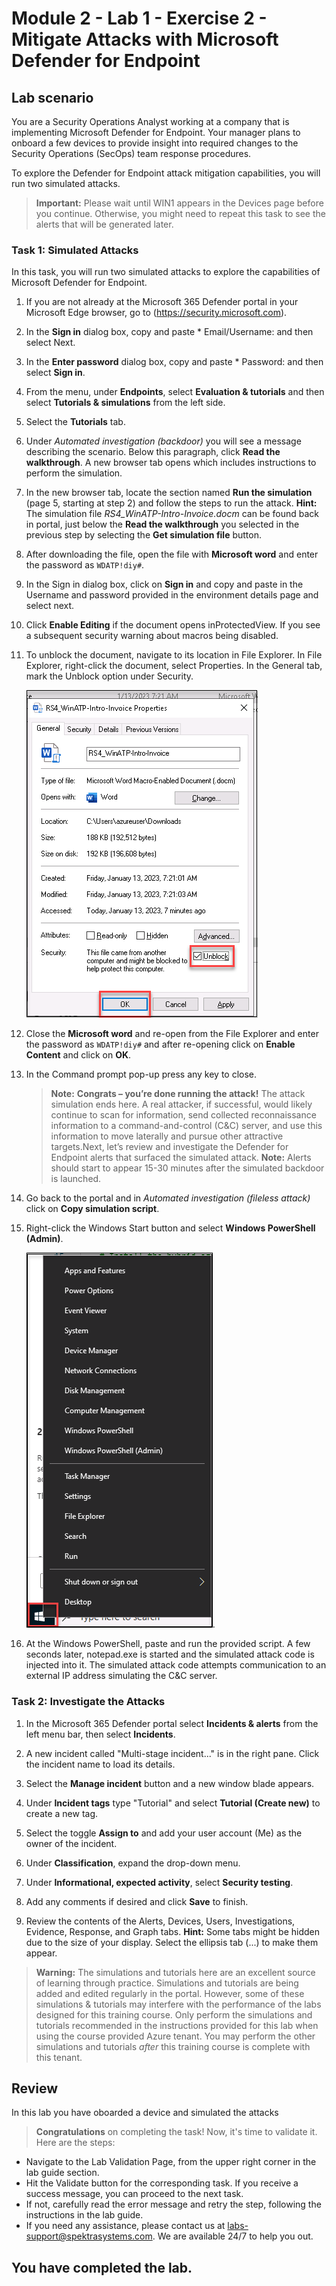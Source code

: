 # Module 2 - Lab 1 - Exercise 2 - Mitigate Attacks with Microsoft Defender for Endpoint

## Lab scenario

You are a Security Operations Analyst working at a company that is implementing Microsoft Defender for Endpoint. Your manager plans to onboard a few devices to provide insight into required changes to the Security Operations (SecOps) team response procedures.

To explore the Defender for Endpoint attack mitigation capabilities, you will run two simulated attacks.

>**Important:** Please wait until WIN1 appears in the Devices page before you continue. Otherwise, you might need to repeat this task to see the alerts that will be generated later.


### Task 1: Simulated Attacks

In this task, you will run two simulated attacks to explore the capabilities of Microsoft Defender for Endpoint.

1. If you are not already at the Microsoft 365 Defender portal in your Microsoft Edge browser, go to (https://security.microsoft.com). 

1. In the **Sign in** dialog box, copy and paste * Email/Username: <inject key="AzureAdUserEmail"></inject> and then select Next.

1. In the **Enter password** dialog box, copy and paste * Password: <inject key="AzureAdUserPassword"></inject> and then select **Sign in**.

1. From the menu, under **Endpoints**, select **Evaluation & tutorials** and then select **Tutorials & simulations** from the left side.

1. Select the **Tutorials** tab.

1. Under *Automated investigation (backdoor)* you will see a message describing the scenario. Below this paragraph, click **Read the walkthrough**. A new browser tab opens which includes instructions to perform the simulation.

1. In the new browser tab, locate the section named **Run the simulation** (page 5, starting at step 2) and follow the steps to run the attack. **Hint:** The simulation file *RS4_WinATP-Intro-Invoice.docm* can be found back in portal, just below the **Read the walkthrough** you selected in the previous step by selecting the **Get simulation file** button. 

1. After downloading the file,  open the file with **Microsoft word** and enter the password as `WDATP!diy#`.

1. In the Sign in dialog box, click on **Sign in** and copy and paste in the Username and password provided in the environment details page and select next.	

1. Click **Enable Editing** if the document opens inProtectedView. If you see a subsequent security warning about macros being disabled.	

1. To unblock the document, navigate to its location in File Explorer. In File Explorer, right-click the document, select Properties. In the General tab, mark the Unblock option under Security.	

   ![Picture 1](../Media/SC-200-img21.png)	

1. Close the **Microsoft word** and re-open from the File Explorer and enter the password as `WDATP!diy#` and after re-opening click on **Enable Content** and click on **OK**.	

1. In the Command prompt pop-up press any key to close.	
   
   
    >**Note:** **Congrats – you’re done running the attack!** The attack simulation ends here. A real attacker, if successful, would likely continue to scan for information, send collected reconnaissance information to a command-and-control (C&C) server, and use this information to move laterally and pursue other attractive targets.Next, let’s review and investigate the Defender for Endpoint alerts that surfaced the simulated attack. **Note:** Alerts should start to appear 15-30 minutes after the simulated backdoor is launched.	

1. Go back to the portal and in *Automated investigation (fileless attack)* click on **Copy simulation script**.

1. Right-click the Windows Start button and select **Windows PowerShell (Admin)**.	

    ![Picture 1](../Media/SC-200-module6-ex2-img5.png).	


1. At the Windows PowerShell, paste and run the provided script. A few seconds later, notepad.exe is started and the simulated attack code is injected into it. The simulated attack code attempts communication to an external IP address simulating the C&C server.

### Task 2: Investigate the Attacks

1. In the Microsoft 365 Defender portal select **Incidents & alerts** from the left menu bar, then select **Incidents**.

1. A new incident called "Multi-stage incident..." is in the right pane. Click the incident name to load its details.

1. Select the **Manage incident** button and a new window blade appears. 

1. Under **Incident tags** type "Tutorial" and select **Tutorial (Create new)** to create a new tag. 

1. Select the toggle **Assign to**  and add your user account (Me) as the owner of the incident. 

1. Under **Classification**, expand the drop-down menu. 

1. Under **Informational, expected activity**, select **Security testing**. 

1. Add any comments if desired and click **Save** to finish.

1. Review the contents of the Alerts, Devices, Users, Investigations, Evidence, Response, and Graph tabs. **Hint:** Some tabs might be hidden due to the size of your display. Select the ellipsis tab (...) to make them appear.

>**Warning:** The simulations and tutorials here are an excellent source of learning through practice.  Simulations and tutorials are being added and edited regularly in the portal.  However, some of these simulations & tutorials may interfere with the performance of the labs designed for this training course.  Only perform the simulations and tutorials recommended in the instructions provided for this lab when using the course provided Azure tenant.  You may perform the other simulations and tutorials *after* this training course is complete with this tenant.

## Review

In this lab you have oboarded a device and simulated the attacks

> **Congratulations** on completing the task! Now, it's time to validate it. Here are the steps:

- Navigate to the Lab Validation Page, from the upper right corner in the lab guide section.
- Hit the Validate button for the corresponding task. If you receive a success message, you can proceed to the next task. 
- If not, carefully read the error message and retry the step, following the instructions in the lab guide.
- If you need any assistance, please contact us at labs-support@spektrasystems.com. We are available 24/7 to help you out.

## You have completed the lab.
